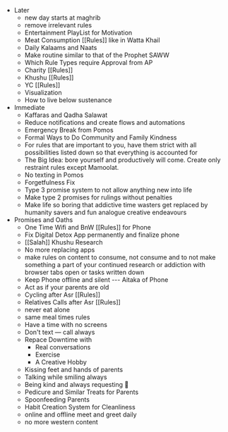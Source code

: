 - Later
	- new day starts at maghrib
	- remove irrelevant rules
	- Entertainment PlayList for Motivation
	- Meat Consumption [[Rules]] like in Watta Khail
	- Daily Kalaams and Naats
	- Make routine similar to that of the Prophet SAWW
	- Which Rule Types require Approval from AP
	- Charity [[Rules]]
	- Khushu [[Rules]]
	- YC [[Rules]]
	- Visualization
	- How to live below sustenance
- Immediate
	- Kaffaras and Qadha Salawat
	- Reduce notifications and create flows and automations
	- Emergency Break from Pomos
	- Formal Ways to Do Community and Family Kindness
	- For rules that are important to you, have them strict with all possibilities listed down so that everything is accounted for
	- The Big Idea: bore yourself and productively will come. Create only restraint rules except Mamoolat.
	- No texting in Pomos
	- Forgetfulness Fix
	- Type 3 promise system to not allow anything new into life
	- Make type 2 promises for rulings without penalties
	- Make life so boring that addictive time wasters get replaced by humanity savers and fun analogue creative endeavours
- Promises and Oaths
	- One Time Wifi and BnW [[Rules]] for Phone
	- Fix Digital Detox App permanently and finalize phone
	- [[Salah]] Khushu Research
	- No more replacing apps
	- make rules on content to consume, not consume and to not make something a part of your continued research or addiction with browser tabs open or tasks written down
	- Keep Phone offline and silent --- Aitaka of Phone
	- Act as if your parents are old
	- Cycling after Asr [[Rules]]
	- Relatives Calls after Asr [[Rules]]
	- never eat alone
	- same meal times rules
	- Have a time with no screens
	- Don't text — call always
	- Repace Downtime with
	    - Real conversations
	    - Exercise
	    - A Creative Hobby
	- Kissing feet and hands of parents
	- Talking while smiling always
	- Being kind and always requesting 🙏
	- Pedicure and Similar Treats for Parents
	- Spoonfeeding Parents
	- Habit Creation System for Cleanliness
	- online and offline meet and greet daily
	- no more western content